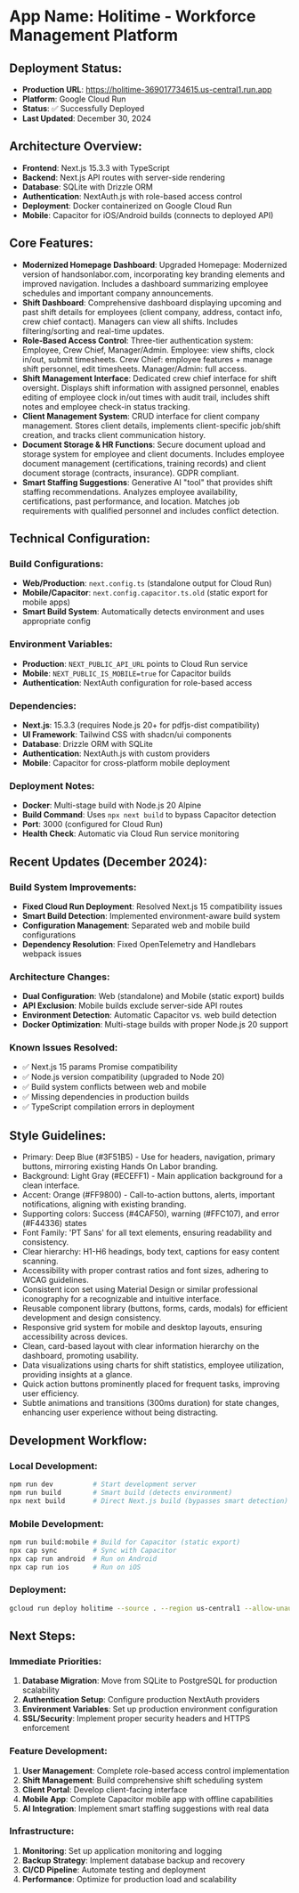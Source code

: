 # **App Name**: Holitime - Workforce Management Platform

## Deployment Status:
- **Production URL**: https://holitime-369017734615.us-central1.run.app
- **Platform**: Google Cloud Run
- **Status**: ✅ Successfully Deployed
- **Last Updated**: December 30, 2024

## Architecture Overview:
- **Frontend**: Next.js 15.3.3 with TypeScript
- **Backend**: Next.js API routes with server-side rendering
- **Database**: SQLite with Drizzle ORM
- **Authentication**: NextAuth.js with role-based access control
- **Deployment**: Docker containerized on Google Cloud Run
- **Mobile**: Capacitor for iOS/Android builds (connects to deployed API)

## Core Features:

- **Modernized Homepage Dashboard**: Upgraded Homepage: Modernized version of handsonlabor.com, incorporating key branding elements and improved navigation. Includes a dashboard summarizing employee schedules and important company announcements.
- **Shift Dashboard**: Comprehensive dashboard displaying upcoming and past shift details for employees (client company, address, contact info, crew chief contact). Managers can view all shifts. Includes filtering/sorting and real-time updates.
- **Role-Based Access Control**: Three-tier authentication system: Employee, Crew Chief, Manager/Admin. Employee: view shifts, clock in/out, submit timesheets. Crew Chief: employee features + manage shift personnel, edit timesheets. Manager/Admin: full access.
- **Shift Management Interface**: Dedicated crew chief interface for shift oversight. Displays shift information with assigned personnel, enables editing of employee clock in/out times with audit trail, includes shift notes and employee check-in status tracking.
- **Client Management System**: CRUD interface for client company management. Stores client details, implements client-specific job/shift creation, and tracks client communication history.
- **Document Storage & HR Functions**: Secure document upload and storage system for employee and client documents. Includes employee document management (certifications, training records) and client document storage (contracts, insurance). GDPR compliant.
- **Smart Staffing Suggestions**: Generative AI "tool" that provides shift staffing recommendations. Analyzes employee availability, certifications, past performance, and location. Matches job requirements with qualified personnel and includes conflict detection.

## Technical Configuration:

### Build Configurations:
- **Web/Production**: `next.config.ts` (standalone output for Cloud Run)
- **Mobile/Capacitor**: `next.config.capacitor.ts.old` (static export for mobile apps)
- **Smart Build System**: Automatically detects environment and uses appropriate config

### Environment Variables:
- **Production**: `NEXT_PUBLIC_API_URL` points to Cloud Run service
- **Mobile**: `NEXT_PUBLIC_IS_MOBILE=true` for Capacitor builds
- **Authentication**: NextAuth configuration for role-based access

### Dependencies:
- **Next.js**: 15.3.3 (requires Node.js 20+ for pdfjs-dist compatibility)
- **UI Framework**: Tailwind CSS with shadcn/ui components
- **Database**: Drizzle ORM with SQLite
- **Authentication**: NextAuth.js with custom providers
- **Mobile**: Capacitor for cross-platform mobile deployment

### Deployment Notes:
- **Docker**: Multi-stage build with Node.js 20 Alpine
- **Build Command**: Uses `npx next build` to bypass Capacitor detection
- **Port**: 3000 (configured for Cloud Run)
- **Health Check**: Automatic via Cloud Run service monitoring

## Recent Updates (December 2024):

### Build System Improvements:
- **Fixed Cloud Run Deployment**: Resolved Next.js 15 compatibility issues
- **Smart Build Detection**: Implemented environment-aware build system
- **Configuration Management**: Separated web and mobile build configurations
- **Dependency Resolution**: Fixed OpenTelemetry and Handlebars webpack issues

### Architecture Changes:
- **Dual Configuration**: Web (standalone) and Mobile (static export) builds
- **API Exclusion**: Mobile builds exclude server-side API routes
- **Environment Detection**: Automatic Capacitor vs. web build detection
- **Docker Optimization**: Multi-stage builds with proper Node.js 20 support

### Known Issues Resolved:
- ✅ Next.js 15 params Promise compatibility
- ✅ Node.js version compatibility (upgraded to Node 20)
- ✅ Build system conflicts between web and mobile
- ✅ Missing dependencies in production builds
- ✅ TypeScript compilation errors in deployment

## Style Guidelines:

- Primary: Deep Blue (#3F51B5) - Use for headers, navigation, primary buttons, mirroring existing Hands On Labor branding.
- Background: Light Gray (#ECEFF1) - Main application background for a clean interface.
- Accent: Orange (#FF9800) - Call-to-action buttons, alerts, important notifications, aligning with existing branding.
- Supporting colors: Success (#4CAF50), warning (#FFC107), and error (#F44336) states
- Font Family: 'PT Sans' for all text elements, ensuring readability and consistency.
- Clear hierarchy: H1-H6 headings, body text, captions for easy content scanning.
- Accessibility with proper contrast ratios and font sizes, adhering to WCAG guidelines.
- Consistent icon set using Material Design or similar professional iconography for a recognizable and intuitive interface.
- Reusable component library (buttons, forms, cards, modals) for efficient development and design consistency.
- Responsive grid system for mobile and desktop layouts, ensuring accessibility across devices.
- Clean, card-based layout with clear information hierarchy on the dashboard, promoting usability.
- Data visualizations using charts for shift statistics, employee utilization, providing insights at a glance.
- Quick action buttons prominently placed for frequent tasks, improving user efficiency.
- Subtle animations and transitions (300ms duration) for state changes, enhancing user experience without being distracting.

## Development Workflow:

### Local Development:
```bash
npm run dev          # Start development server
npm run build        # Smart build (detects environment)
npx next build       # Direct Next.js build (bypasses smart detection)
```

### Mobile Development:
```bash
npm run build:mobile # Build for Capacitor (static export)
npx cap sync         # Sync with Capacitor
npx cap run android  # Run on Android
npx cap run ios      # Run on iOS
```

### Deployment:
```bash
gcloud run deploy holitime --source . --region us-central1 --allow-unauthenticated --port 3000
```

## Next Steps:

### Immediate Priorities:
1. **Database Migration**: Move from SQLite to PostgreSQL for production scalability
2. **Authentication Setup**: Configure production NextAuth providers
3. **Environment Variables**: Set up production environment configuration
4. **SSL/Security**: Implement proper security headers and HTTPS enforcement

### Feature Development:
1. **User Management**: Complete role-based access control implementation
2. **Shift Management**: Build comprehensive shift scheduling system
3. **Client Portal**: Develop client-facing interface
4. **Mobile App**: Complete Capacitor mobile app with offline capabilities
5. **AI Integration**: Implement smart staffing suggestions with real data

### Infrastructure:
1. **Monitoring**: Set up application monitoring and logging
2. **Backup Strategy**: Implement database backup and recovery
3. **CI/CD Pipeline**: Automate testing and deployment
4. **Performance**: Optimize for production load and scalability